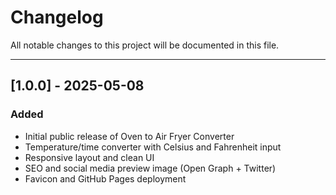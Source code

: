 # Changelog

All notable changes to this project will be documented in this file.

---

## [1.0.0] - 2025-05-08
### Added
- Initial public release of Oven to Air Fryer Converter
- Temperature/time converter with Celsius and Fahrenheit input
- Responsive layout and clean UI
- SEO and social media preview image (Open Graph + Twitter)
- Favicon and GitHub Pages deployment
